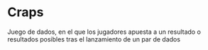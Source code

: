 # Craps
Juego de dados, en el que los jugadores apuesta a un resultado o resultados posibles tras el lanzamiento de un par de dados
